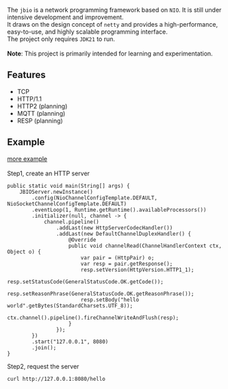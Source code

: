 The `jbio` is a network programming framework based on `NIO`. It is still under intensive development and improvement.<br>
It draws on the design concept of `netty` and provides a high-performance, easy-to-use, and highly scalable programming interface.<br>
The project only requires `JDK21` to run.
<br><br>
**Note**: This project is primarily intended for learning and experimentation.

## Features
- TCP
- HTTP/1.1
- HTTP2 (planning)
- MQTT (planning)
- RESP (planning)

## Example
[more example](https://github.com/jaybill-lee/jbio/tree/master/jbio-example/src/main/java/org/jaybill/jbio/example)
<br>
<br>
Step1, create an HTTP server
```
public static void main(String[] args) {
    JBIOServer.newInstance()
        .config(NioChannelConfigTemplate.DEFAULT, NioSocketChannelConfigTemplate.DEFAULT)
        .eventLoop(1, Runtime.getRuntime().availableProcessors())
        .initializer(null, channel -> {
            channel.pipeline()
                .addLast(new HttpServerCodecHandler())
                .addLast(new DefaultChannelDuplexHandler() {
                    @Override
                    public void channelRead(ChannelHandlerContext ctx, Object o) {
                        var pair = (HttpPair) o;
                        var resp = pair.getResponse();
                        resp.setVersion(HttpVersion.HTTP1_1);
                        resp.setStatusCode(GeneralStatusCode.OK.getCode());
                        resp.setReasonPhrase(GeneralStatusCode.OK.getReasonPhrase());
                        resp.setBody("hello world".getBytes(StandardCharsets.UTF_8));
                        ctx.channel().pipeline().fireChannelWriteAndFlush(resp);
                    }
                });
        })
        .start("127.0.0.1", 8080)
        .join();
}
```
Step2, request the server
```
curl http://127.0.0.1:8080/hello
```






